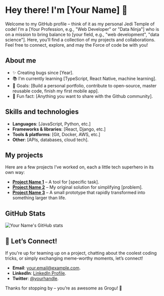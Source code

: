 # Hey there! I'm [Your Name] 👋

Welcome to my GitHub profile – think of it as my personal Jedi Temple of code! I’m a [Your Profession, e.g., "Web Developer" or "Data Ninja"] who is on a mission to bring balance to [your field, e.g., "web development", "data science"]. Here, you’ll find a collection of my projects and collaborations. Feel free to connect, explore, and may the Force of code be with you!

## About me

- ✨ Creating bugs since [Year].
- 📚 I'm currently learning [TypeScript, React Native, machine learning].
- 🎯 Goals: [Build a personal portfolio, contribute to open-source, master reusable code, finish my first mobile app].
- 🎲 Fun fact: [Anything you want to share with the Github community].

## Skills and technologies

- **Languages**: [JavaScript, Python, etc.]
- **Frameworks & libraries**: [React, Django, etc.] 
- **Tools & platforms**: [Git, Docker, AWS, etc.] 
- **Other**: [APIs, databases, cloud tech].

## My projects 

Here are a few projects I’ve worked on, each a little tech superhero in its own way:

- **[Project Name 1](https://github.com/yourusername/project1)** – A tool for [specific task].
- **[Project Name 2](https://github.com/yourusername/project2)** – My original solution for simplifying [problem].
- **[Project Name 3](https://github.com/yourusername/project3)** – A small prototype that rapidly transformed into something larger than life.

## GitHub Stats

![Your Name's GitHub stats](https://github-readme-stats.vercel.app/api?username=yourusername&show_icons=true&theme=radical)

## 🤝 Let’s Connect!

If you're up for teaming up on a project, chatting about the coolest coding tricks, or simply exchanging meme-worthy moments, let’s connect!

- **Email**: your.email@example.com.
- **LinkedIn**: [LinkedIn Profile](https://www.linkedin.com/in/yourprofile).
- **Twitter**: [@yourhandle](https://twitter.com/yourhandle).

Thanks for stopping by – you’re as awesome as Grogu! 🌌

